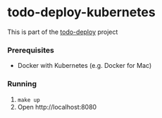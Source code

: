 # todo-deploy-kubernetes

This is part of the [todo-deploy](https://tododeploy.com) project

### Prerequisites

- Docker with Kubernetes (e.g. Docker for Mac)

### Running

1. `make up`
2. Open http://localhost:8080